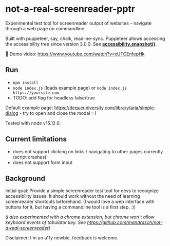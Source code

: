 # not-a-real-screenreader-pptr

Experimental test tool for screenreader output of websites - navigate through a web page on commandline. 

Built with puppeteer, say, chalk, readline-sync. Puppeteer allows accessing the accessibility tree since version 3.0.0. See **[accessibility.snapshot()](https://pptr.dev/#?product=Puppeteer&version=v9.1.1&show=api-class-accessibility).**

🎥 Demo video: https://www.youtube.com/watch?v=xUTCEnfepHk

## Run

- `npm install`
- `node index.js` (loads example page) or `node index.js https://yoursite.com`
- TODO: add flag for headless false/true

Default example page: https://dequeuniversity.com/library/aria/simple-dialog - try to open and close the modal :-)

Tested with node v15.12.0.

## Current limitations

- does not support clicking on links / navigating to other pages currently (script crashes)
- does not support form input

## Background

Initial goal: Provide a simple screenreader test tool for devs to recognize accessibility issues. It should work without the need of learning screenreader shortcuts beforehand. (I would love a web interface with buttons for it, but having a commandline tool is a first step. :))

*(I also experimented with a chrome extension, but chrome won't allow keyboard events of tabulator key. See https://github.com/mandrasch/not-a-real-screenreader)*

Disclaimer: I'm an a11y newbie, feedback is welcome. 
